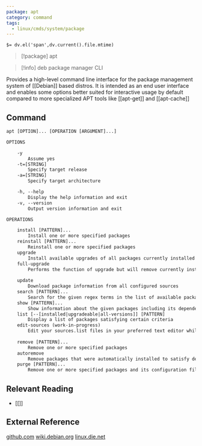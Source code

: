 ```yaml
---
package: apt
category: command
tags:
  - linux/cmds/system/package
---
```


`$= dv.el('span',dv.current().file.mtime)`
> [!package] apt

> [!info] deb package manager CLI

Provides a high-level command line interface for the package management system of [[Debian]] based distros. It is intended as an end user interface and enables some options better suited for interactive usage by default compared to more specialized APT tools like [[apt-get]] and [[apt-cache]]

## Command
```txt
apt [OPTION]... [OPERATION [ARGUMENT]...]

OPTIONS

	-y
		Assume yes
	-t=[STRING]
		Specify target release
	-a=[STRING]
		Specify target architecture

	-h, --help
		Display the help information and exit 
	-v, --version
		Output version information and exit

OPERATIONS

	install [PATTERN]...
		Install one or more specified packages
	reinstall [PATTERN]...
		Reinstall one or more specified packages
	upgrade
		Install available upgrades of all packages currently installed on the system from the configured sources
	full-upgrade
		Performs the function of upgrade but will remove currently installed packages if this is needed to upgrade the system as a whole
	
	update
		Download package information from all configured sources
	search [PATTERN]...
		Search for the given regex terms in the list of available packages and display matches
	show [PATTERN]...
		Show information about the given packages including its dependencies, installation and download size, sources the package is available from, the description of the packages content and much more
	list [--[installed|upgradeable|all-versions]] [PATTERN]
		Display a list of packages satisfying certain criteria
	edit-sources (work-in-progress)
		Edit your sources.list files in your preferred text editor while also providing basic sanity checks
	
	remove [PATTERN]...
		Remove one or more specified packages
	autoremove
		Remove packages that were automatically installed to satisfy dependencies for other packages and are now no longer needed as dependencies
	purge [PATTERN]...
		Remove one or more specified packages and its configuration files. If no package is specified, remove all configuration files from previous removed packages
```

## Relevant Reading
- [[]]

## External Reference
[github.com](https://github.com/Debian/apt)
[wiki.debian.org](https://wiki.debian.org/Apt)
[linux.die.net](https://linux.die.net/man/8/apt)
